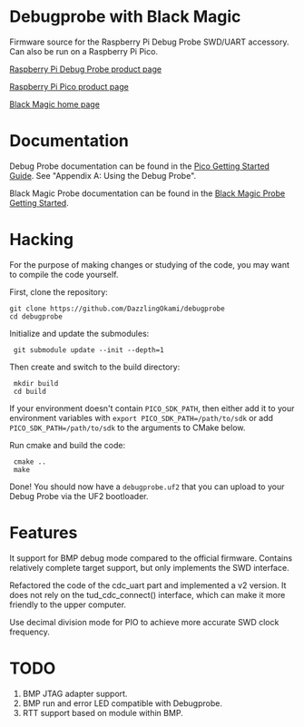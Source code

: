 # Debugprobe with Black Magic

Firmware source for the Raspberry Pi Debug Probe SWD/UART accessory. Can also be run on a Raspberry Pi Pico.

[Raspberry Pi Debug Probe product page](https://www.raspberrypi.com/products/debug-probe/)

[Raspberry Pi Pico product page](https://www.raspberrypi.com/products/raspberry-pi-pico/)

[Black Magic home page](https://black-magic.org/)

# Documentation

Debug Probe documentation can be found in the [Pico Getting Started Guide](https://datasheets.raspberrypi.com/pico/getting-started-with-pico.pdf). See "Appendix A: Using the Debug Probe".

Black Magic Probe documentation can be found in the [Black Magic Probe Getting Started](https://black-magic.org/getting-started.html).

# Hacking

For the purpose of making changes or studying of the code, you may want to compile the code yourself.

First, clone the repository:
```
git clone https://github.com/DazzlingOkami/debugprobe
cd debugprobe
```
Initialize and update the submodules:
```
 git submodule update --init --depth=1
```
Then create and switch to the build directory:
```
 mkdir build
 cd build
```
If your environment doesn't contain `PICO_SDK_PATH`, then either add it to your environment variables with `export PICO_SDK_PATH=/path/to/sdk` or add `PICO_SDK_PATH=/path/to/sdk` to the arguments to CMake below.

Run cmake and build the code:
```
 cmake ..
 make
```
Done! You should now have a `debugprobe.uf2` that you can upload to your Debug Probe via the UF2 bootloader.

# Features
It support for BMP debug mode compared to the official firmware. Contains relatively complete target support, but only implements the SWD interface.

Refactored the code of the cdc_uart part and implemented a v2 version. It does not rely on the tud_cdc_connect() interface, which can make it more friendly to the upper computer.

Use decimal division mode for PIO to achieve more accurate SWD clock frequency.

# TODO
1. BMP JTAG adapter support.
2. BMP run and error LED compatible with Debugprobe.
3. RTT support based on module within BMP.
